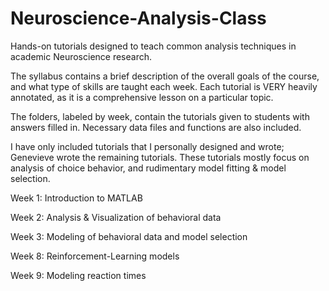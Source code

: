 # Neuroscience-Analysis-Class
Hands-on tutorials designed to teach common analysis techniques in academic Neuroscience research. 

The syllabus contains a brief description of the overall goals of the course, and what type of skills are taught each week. Each tutorial is VERY heavily annotated, as it is a comprehensive lesson on a particular topic.

The folders, labeled by week, contain the tutorials given to students with answers filled in. Necessary data files and functions are also included.

I have only included tutorials that I personally designed and wrote; Genevieve wrote the remaining tutorials. These tutorials mostly focus on analysis of choice behavior, and rudimentary model fitting & model selection.


Week 1: Introduction to MATLAB

Week 2: Analysis & Visualization of behavioral data

Week 3: Modeling of behavioral data and model selection

Week 8: Reinforcement-Learning models

Week 9: Modeling reaction times

